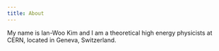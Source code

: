 ```yaml
---
title: About
---
```


My name is Ian-Woo Kim and I am a theoretical high energy physicists at CERN, 
located in Geneva, Switzerland. 

